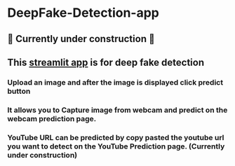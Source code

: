 # DeepFake-Detection-app
## 🚧 Currently under construction 🚧 
## This [streamlit app](https://share.streamlit.io/filxy/deepfake-detection-app/main/app.py) is for deep fake detection
### Upload an image and after the image is displayed click predict button
### It allows you to Capture image from webcam and predict on the webcam prediction page.
### YouTube URL can be predicted by copy pasted the youtube url you want to detect on the YouTube Prediction page. (Currently under construction)

